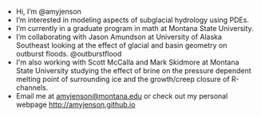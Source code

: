 -  Hi, I’m @amyjenson
-  I’m interested in modeling aspects of subglacial hydrology using PDEs.
-  I’m currently in a graduate program in math at Montana State University. 
-  I’m collaborating with Jason Amundson at University of Alaska Southeast looking at the effect of glacial and basin geometry on outburst floods. @outburstflood
-  I'm also working with Scott McCalla and Mark Skidmore at Montana State University studying the effect of brine on the pressure dependent melting point of surrounding ice and the growth/creep closure of R-channels.
-  Email me at amyjenson@montana.edu or check out my personal webpage http://amyjenson.github.io
